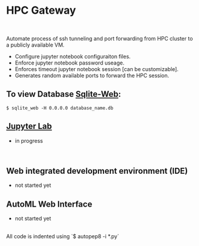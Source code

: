 # HPC Gateway

</br>

Automate process of ssh tunneling and port forwarding from HPC cluster to a publicly available VM.

* Configure jupyter notebook configuraiton files.
* Enforce jupyter notebook password useage.
* Enforces timeout jupyter notebook session [can be customizable].
* Generates random available ports to forward the HPC session.

## To view Database [Sqlite-Web](https://github.com/coleifer/sqlite-web):

`$ sqlite_web -H 0.0.0.0 database_name.db`

## [Jupyter Lab](https://github.com/gmihaila/hpc_gateway/tree/master/jupyter_lab)
* in progress

</br>

## Web integrated development environment (IDE)
* not started yet

## AutoML Web Interface
* not started yet

</br>
All code is indented using 
`$ autopep8 -i *.py`
